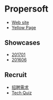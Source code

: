 Propersoft
==========

* [Web site](http://www.propersoft.cn/)
* [Yellow Page](./Yellow-Page.md)

Showcases
---------

* [201701](./showcase/201701/index)
* [201606](./showcase/201606/index)

Recruit
-------

* [招聘需求](./recruit)
* [Tech Quiz](./recruit/tech-quiz)
